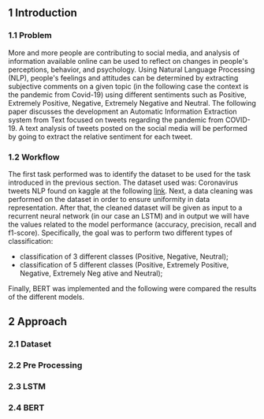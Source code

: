 ##  1  Introduction

###  1.1 Problem
More and more people are contributing to social media, and analysis of information available online can be used to reflect on changes in people's perceptions, behavior, and psychology. Using Natural Language Processing (NLP), people's feelings and attitudes can be determined by extracting subjective comments on a given topic (in the following case the context is the pandemic from Covid-19) using different sentiments such as Positive, Extremely Positive, Negative, Extremely Negative and Neutral.
The following paper discusses the development an Automatic Information Extraction system from Text focused on tweets regarding the pandemic from COVID-19. A text analysis of tweets posted on the social media will be performed by going to extract the relative sentiment for each tweet.

### 1.2 Workflow
The first task performed was to identify the dataset to be used for the task introduced in the previous section. The dataset used was: Coronavirus tweets NLP found on kaggle at the following <a href="https://www.kaggle.com/datasets/datatattle/covid-19-nlp-text-classification/data">link</a>. Next, a data cleaning was performed on the dataset in order to ensure uniformity in data representation. After that, the cleaned dataset will be given as input to a recurrent neural network (in our case an LSTM) and in output we will have the values related to the model performance (accuracy, precision, recall and f1-score). Specifically, the goal was to perform two different types of classification: 
<ul>
  <li>classification of 3 different classes (Positive, Negative, Neutral); </li>
  <li>classification of 5 different classes (Positive, Extremely Positive, Negative, Extremely Neg ative and Neutral);</li>
</ul>

Finally, BERT was implemented and the following were compared the results of the different models.

##  2  Approach

### 2.1 Dataset

### 2.2 Pre Processing

### 2.3 LSTM

### 2.4 BERT


